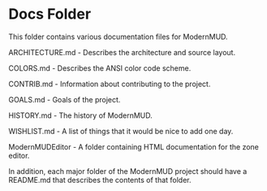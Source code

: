 # Docs Folder

This folder contains various documentation files for ModernMUD.

ARCHITECTURE.md - Describes the architecture and source layout.

COLORS.md - Describes the ANSI color code scheme.

CONTRIB.md - Information about contributing to the project.

GOALS.md - Goals of the project.

HISTORY.md - The history of ModernMUD.

WISHLIST.md - A list of things that it would be nice to add one day.

ModernMUDEditor - A folder containing HTML documentation for the zone editor.

In addition, each major folder of the ModernMUD project should have a README.md
that describes the contents of that folder.
